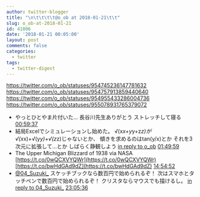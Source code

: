 ```yaml
---
author: twitter-blogger
title: "\n\t\t\t\t@o_ob at 2018-01-21\t\t"
slug: o_ob-at-2018-01-21
id: 41006
date: '2018-01-21 00:05:00'
layout: post
comments: false
categories:
  - twitter
tags:
  - twitter-digest
---
```


https://twitter.com/o_ob/statuses/954745236147781632 https://twitter.com/o_ob/statuses/954757913859440640 https://twitter.com/o_ob/statuses/954955433286004736 https://twitter.com/o_ob/statuses/955078931765379072  

*   やっとひとやま片付いた... 長谷川先生ありがとう ストレッチして寝る [00:59:37](https://twitter.com/o_ob/statuses/954745236147781632)
*   結局Excelでシミュレーションし始めた。 √(x*x+y*y+z*z)が√(x*x)+√(y*y)+√(z*z)じゃないとか、 傾きを求めるのはtan(y/x)とか それを3次元に拡張して...とか しばらく静観しよう [in reply to o_ob](https://twitter.com/o_ob/statuses/954724151939424256) [01:49:59](https://twitter.com/o_ob/statuses/954757913859440640)
*   The Upper Michigan Blizzard of 1938 via NASA [https://t.co/0wQCXVYQWr](https://t.co/0wQCXVYQWr) [https://t.co/bwHdGAd9dZ](https://t.co/bwHdGAd9dZ) [14:54:52](https://twitter.com/o_ob/statuses/954955433286004736)
*   [@04_Suzuki_](https://twitter.com/04_Suzuki_) スケッチブックなら数百円で始められるぞ！ 次はスマホとタッチペンで数百円で始められるぞ！ クリスタならマウスでも描けるし。 [in reply to 04_Suzuki_](https://twitter.com/04_Suzuki_/statuses/955011370960896000) [23:05:36](https://twitter.com/o_ob/statuses/955078931765379072)